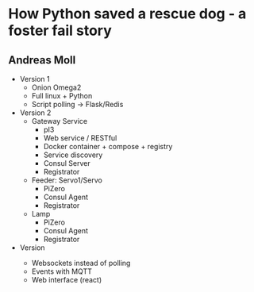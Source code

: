 # How Python saved a rescue dog - a foster fail story
## Andreas Moll

* Version 1
    * Onion Omega2
    * Full linux + Python
    * Script polling -> Flask/Redis
* Version 2
    * Gateway Service
    	* pI3
    	* Web service / RESTful
    	* Docker container + compose + registry
		* Service discovery
	    * Consul Server
	    * Registrator
    * Feeder: Servo1/Servo
	    * PiZero
	    * Consul Agent
		* Registrator
    * Lamp
	    * PiZero
	    * Consul Agent
		* Registrator
* Version <future>
    * Websockets instead of polling
	* Events with MQTT
	* Web interface (react)
